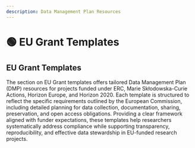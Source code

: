 ```yaml
---
description: Data Management Plan Resources
---
```


# 🟢 EU Grant Templates

## EU Grant Templates

The section on EU Grant templates offers tailored Data Management Plan (DMP) resources for projects funded under ERC, Marie Skłodowska-Curie Actions, Horizon Europe, and Horizon 2020. Each template is structured to reflect the specific requirements outlined by the European Commission, including detailed planning for data collection, documentation, sharing, preservation, and open access obligations. Providing a clear framework aligned with funder expectations, these templates help researchers systematically address compliance while supporting transparency, reproducibility, and effective data stewardship in EU-funded research projects.
